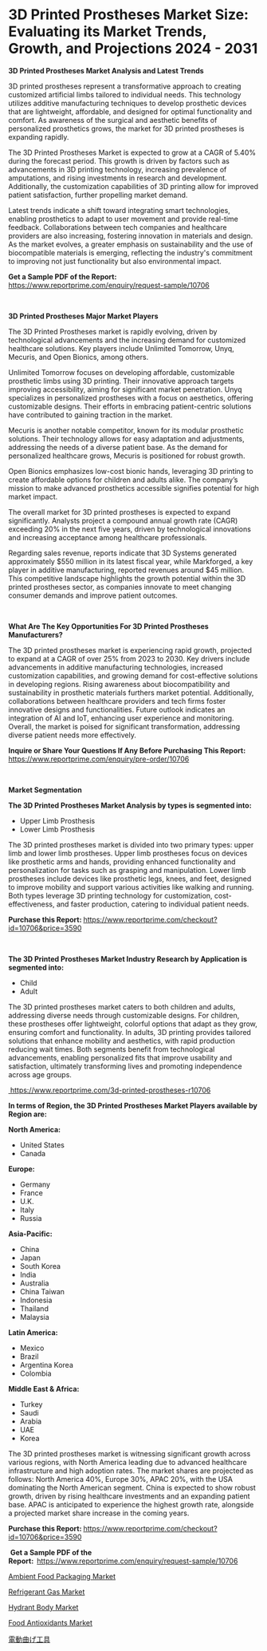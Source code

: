<p><h1>3D Printed Prostheses Market Size: Evaluating its Market Trends, Growth, and Projections 2024 - 2031</h1></p><p><strong>3D Printed Prostheses Market Analysis and Latest Trends</strong></p>
<p><p>3D printed prostheses represent a transformative approach to creating customized artificial limbs tailored to individual needs. This technology utilizes additive manufacturing techniques to develop prosthetic devices that are lightweight, affordable, and designed for optimal functionality and comfort. As awareness of the surgical and aesthetic benefits of personalized prosthetics grows, the market for 3D printed prostheses is expanding rapidly.</p><p>The 3D Printed Prostheses Market is expected to grow at a CAGR of 5.40% during the forecast period. This growth is driven by factors such as advancements in 3D printing technology, increasing prevalence of amputations, and rising investments in research and development. Additionally, the customization capabilities of 3D printing allow for improved patient satisfaction, further propelling market demand.</p><p>Latest trends indicate a shift toward integrating smart technologies, enabling prosthetics to adapt to user movement and provide real-time feedback. Collaborations between tech companies and healthcare providers are also increasing, fostering innovation in materials and design. As the market evolves, a greater emphasis on sustainability and the use of biocompatible materials is emerging, reflecting the industry's commitment to improving not just functionality but also environmental impact.</p></p>
<p><strong>Get a Sample PDF of the Report:&nbsp;</strong> <a href="https://www.reportprime.com/enquiry/request-sample/10706">https://www.reportprime.com/enquiry/request-sample/10706</a></p>
<p>&nbsp;</p>
<p><strong>3D Printed Prostheses Major Market Players</strong></p>
<p><p>The 3D Printed Prostheses market is rapidly evolving, driven by technological advancements and the increasing demand for customized healthcare solutions. Key players include Unlimited Tomorrow, Unyq, Mecuris, and Open Bionics, among others.</p><p>Unlimited Tomorrow focuses on developing affordable, customizable prosthetic limbs using 3D printing. Their innovative approach targets improving accessibility, aiming for significant market penetration. Unyq specializes in personalized prostheses with a focus on aesthetics, offering customizable designs. Their efforts in embracing patient-centric solutions have contributed to gaining traction in the market.</p><p>Mecuris is another notable competitor, known for its modular prosthetic solutions. Their technology allows for easy adaptation and adjustments, addressing the needs of a diverse patient base. As the demand for personalized healthcare grows, Mecuris is positioned for robust growth.</p><p>Open Bionics emphasizes low-cost bionic hands, leveraging 3D printing to create affordable options for children and adults alike. The company’s mission to make advanced prosthetics accessible signifies potential for high market impact.</p><p>The overall market for 3D printed prostheses is expected to expand significantly. Analysts project a compound annual growth rate (CAGR) exceeding 20% in the next five years, driven by technological innovations and increasing acceptance among healthcare professionals. </p><p>Regarding sales revenue, reports indicate that 3D Systems generated approximately $550 million in its latest fiscal year, while Markforged, a key player in additive manufacturing, reported revenues around $45 million. This competitive landscape highlights the growth potential within the 3D printed prostheses sector, as companies innovate to meet changing consumer demands and improve patient outcomes.</p></p>
<p>&nbsp;</p>
<p><strong>What Are The Key Opportunities For 3D Printed Prostheses Manufacturers?</strong></p>
<p><p>The 3D printed prostheses market is experiencing rapid growth, projected to expand at a CAGR of over 25% from 2023 to 2030. Key drivers include advancements in additive manufacturing technologies, increased customization capabilities, and growing demand for cost-effective solutions in developing regions. Rising awareness about biocompatibility and sustainability in prosthetic materials furthers market potential. Additionally, collaborations between healthcare providers and tech firms foster innovative designs and functionalities. Future outlook indicates an integration of AI and IoT, enhancing user experience and monitoring. Overall, the market is poised for significant transformation, addressing diverse patient needs more effectively.</p></p>
<p><strong>Inquire or Share Your Questions If Any Before Purchasing This Report:</strong> <a href="https://www.reportprime.com/enquiry/pre-order/10706">https://www.reportprime.com/enquiry/pre-order/10706</a></p>
<p>&nbsp;</p>
<p><strong>Market Segmentation</strong></p>
<p><strong>The 3D Printed Prostheses Market Analysis by types is segmented into:</strong></p>
<p><ul><li>Upper Limb Prosthesis</li><li>Lower Limb Prosthesis</li></ul></p>
<p><p>The 3D printed prostheses market is divided into two primary types: upper limb and lower limb prostheses. Upper limb prostheses focus on devices like prosthetic arms and hands, providing enhanced functionality and personalization for tasks such as grasping and manipulation. Lower limb prostheses include devices like prosthetic legs, knees, and feet, designed to improve mobility and support various activities like walking and running. Both types leverage 3D printing technology for customization, cost-effectiveness, and faster production, catering to individual patient needs.</p></p>
<p><strong>Purchase this Report:&nbsp;</strong><a href="https://www.reportprime.com/checkout?id=10706&price=3590">https://www.reportprime.com/checkout?id=10706&price=3590</a></p>
<p>&nbsp;</p>
<p><strong>The 3D Printed Prostheses Market Industry Research by Application is segmented into:</strong></p>
<p><ul><li>Child</li><li>Adult</li></ul></p>
<p><p>The 3D printed prostheses market caters to both children and adults, addressing diverse needs through customizable designs. For children, these prostheses offer lightweight, colorful options that adapt as they grow, ensuring comfort and functionality. In adults, 3D printing provides tailored solutions that enhance mobility and aesthetics, with rapid production reducing wait times. Both segments benefit from technological advancements, enabling personalized fits that improve usability and satisfaction, ultimately transforming lives and promoting independence across age groups.</p></p>
<p><a href="https://www.reportprime.com/3d-printed-prostheses-r10706">&nbsp;https://www.reportprime.com/3d-printed-prostheses-r10706</a></p>
<p><strong>In terms of Region, the 3D Printed Prostheses Market Players available by Region are:</strong></p>
<p>
    <p> <strong> North America: </strong>
        <ul>
            <li>United States</li>
            <li>Canada</li>
        </ul>
        </p> 
    <p> <strong> Europe: </strong>
        <ul>
            <li>Germany</li>
            <li>France</li>
            <li>U.K.</li>
            <li>Italy</li>
            <li>Russia</li>
        </ul>
        </p> 
    <p> <strong> Asia-Pacific: </strong>
        <ul>
            <li>China</li>
            <li>Japan</li>
            <li>South Korea</li>
            <li>India</li>
            <li>Australia</li>
            <li>China Taiwan</li>
            <li>Indonesia</li>
            <li>Thailand</li>
            <li>Malaysia</li>
        </ul>
        </p> 
    <p> <strong> Latin America: </strong>
        <ul>
            <li>Mexico</li>
            <li>Brazil</li>
            <li>Argentina Korea</li>
            <li>Colombia</li>
        </ul>
        </p> 
    <p> <strong> Middle East & Africa: </strong>
        <ul>
            <li>Turkey</li>
            <li>Saudi</li>
            <li>Arabia</li>
            <li>UAE</li>
            <li>Korea</li>
        </ul>
    </p>
    </p>
<p><p>The 3D printed prostheses market is witnessing significant growth across various regions, with North America leading due to advanced healthcare infrastructure and high adoption rates. The market shares are projected as follows: North America 40%, Europe 30%, APAC 20%, with the USA dominating the North American segment. China is expected to show robust growth, driven by rising healthcare investments and an expanding patient base. APAC is anticipated to experience the highest growth rate, alongside a projected market share increase in the coming years.</p></p>
<p><strong>Purchase this Report: </strong><a href="https://www.reportprime.com/checkout?id=10706&price=3590">https://www.reportprime.com/checkout?id=10706&price=3590</a></p>
<p>&nbsp;<strong>Get a Sample PDF of the Report:&nbsp;&nbsp;</strong><a href="https://www.reportprime.com/enquiry/request-sample/10706">https://www.reportprime.com/enquiry/request-sample/10706</a></p>
<p><strong></strong></p>
<p><p><a href="https://www.linkedin.com/pulse/how-ambient-food-packaging-market-evolve-growth-analysis-year-3rfme?trackingId=GQfGIkQ0QImgGYl06Sp3kg%3D%3D">Ambient Food Packaging Market</a></p><p><a href="https://www.linkedin.com/pulse/refrigerant-gas-market-insights-product-type-application-rvzqe?trackingId=cowH%2Bx9xQTGQnyebWN17lQ%3D%3D">Refrigerant Gas Market</a></p><p><a href="https://issuu.com/reportprime-2/docs/hydrant-body-market-size-2030.pptx_18d1b3bcdc018c">Hydrant Body Market</a></p><p><a href="https://medium.com/@cpierre31945/the-comprehensive-food-antioxidants-market-research-report-is-essential-for-understanding-current-f48e372fe7f5">Food Antioxidants Market</a></p><p><a href="https://medium.com/@georgeannauce/%E9%9B%BB%E5%8B%95%E6%9B%B2%E3%81%92%E5%B7%A5%E5%85%B7%E6%A5%AD%E7%95%8C%E3%82%A4%E3%83%B3%E3%82%B5%E3%82%A4%E3%83%88%E3%83%AC%E3%83%9D%E3%83%BC%E3%83%88-%E9%9B%BB%E5%8B%95%E6%9B%B2%E3%81%92%E5%B7%A5%E5%85%B7%E3%81%AE%E5%B8%82%E5%A0%B4%E5%8B%95%E5%90%91-%E7%94%A8%E9%80%94-%E7%AB%B6%E4%BA%89%E7%92%B0%E5%A2%83%E3%81%AE%E5%88%86%E6%9E%90-2024%E5%B9%B4-2031%E5%B9%B4-b704562c3221?postPublishedType=initial">電動曲げ工具</a></p></p>